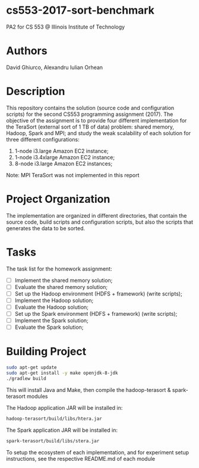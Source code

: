 # cs553-2017-sort-benchmark #

PA2 for CS 553 @ Illinois Institute of Technology

# Authors

David Ghiurco, Alexandru Iulian Orhean

# Description

This repository contains the solution (source code and configuration scripts)
for the second CS553 programming assignment (2017). The objective of the
assignment is to provide four different implementation for the TeraSort
(external sort of 1 TB of data) problem: shared memory, Hadoop, Spark and MPI;
and study the weak scalability of each solution for three different
configurations:

1. 1-node i3.large Amazon EC2 instance;
2. 1-node i3.4xlarge Amazon EC2 instance;
3. 8-node i3.large Amazon EC2 instances;

Note: MPI TeraSort was not implemented in this report

# Project Organization

The implementation are organized in different directories, that contain the
source code, build scripts and configuration scripts, but also the scripts that
generates the data to be sorted.

# Tasks

The task list for the homework assignment:
- [ ] Implement the shared memory solution;
- [ ] Evaluate the shared memory solution;
- [ ] Set up the Hadoop environment (HDFS + framework) (write scripts);
- [ ] Implement the Hadoop solution;
- [ ] Evaluate the Hadoop solution;
- [ ] Set up the Spark environment (HDFS + framework) (write scripts);
- [ ] Implement the Spark solution;
- [ ] Evaluate the Spark solution;

# Building Project

```bash
sudo apt-get update
sudo apt-get install -y make openjdk-8-jdk
./gradlew build
```
This will install Java and Make, then compile the hadoop-terasort & spark-terasort modules

The Hadoop application JAR will be installed in:
```bash
hadoop-terasort/build/libs/htera.jar
```

The Spark application JAR will be installed in:
```bash
spark-terasort/build/libs/stera.jar
```
To setup the ecosystem of each implementation, and for experiment setup instructions, 
see the respective README.md of each module
